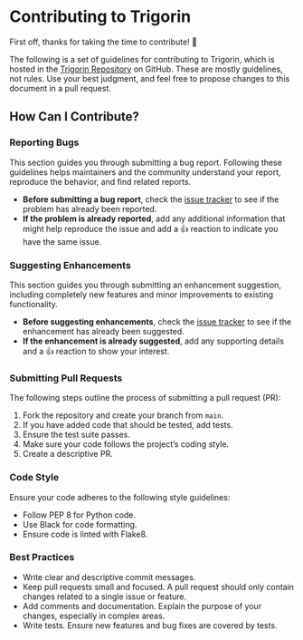 # Contributing to Trigorin

First off, thanks for taking the time to contribute! 🎉

The following is a set of guidelines for contributing to Trigorin, which is hosted in the [Trigorin Repository](https://github.com/rafaelherik/trigorin) on GitHub. These are mostly guidelines, not rules. Use your best judgment, and feel free to propose changes to this document in a pull request.


## How Can I Contribute?

### Reporting Bugs

This section guides you through submitting a bug report. Following these guidelines helps maintainers and the community understand your report, reproduce the behavior, and find related reports.

- **Before submitting a bug report**, check the [issue tracker](https://github.com/rafaelherik/trigorin/issues) to see if the problem has already been reported.
- **If the problem is already reported**, add any additional information that might help reproduce the issue and add a 👍 reaction to indicate you have the same issue.

### Suggesting Enhancements

This section guides you through submitting an enhancement suggestion, including completely new features and minor improvements to existing functionality.

- **Before suggesting enhancements**, check the [issue tracker](https://github.com/rafaelherik/trigorin/issues) to see if the enhancement has already been suggested.
- **If the enhancement is already suggested**, add any supporting details and a 👍 reaction to show your interest.

### Submitting Pull Requests

The following steps outline the process of submitting a pull request (PR):

1. Fork the repository and create your branch from `main`.
2. If you have added code that should be tested, add tests.
3. Ensure the test suite passes.
4. Make sure your code follows the project’s coding style.
5. Create a descriptive PR.

### Code Style
Ensure your code adheres to the following style guidelines:

- Follow PEP 8 for Python code.
- Use Black for code formatting.
- Ensure code is linted with Flake8.

### Best Practices

- Write clear and descriptive commit messages.
- Keep pull requests small and focused. A pull request should only contain changes related to a single issue or feature.
- Add comments and documentation. Explain the purpose of your changes, especially in complex areas.
- Write tests. Ensure new features and bug fixes are covered by tests.
